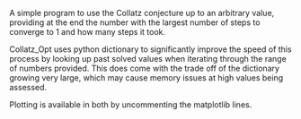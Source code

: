 A simple program to use the Collatz conjecture up to an arbitrary value, providing at the end the number with the largest number of steps to converge to 1 and how many steps it took.

Collatz_Opt uses python dictionary to significantly improve the speed of this process by looking up past solved values when iterating through the range of numbers provided. This does come with the trade off of the dictionary growing very large, which may cause memory issues at high values being assessed.

Plotting is available in both by uncommenting the matplotlib lines.
